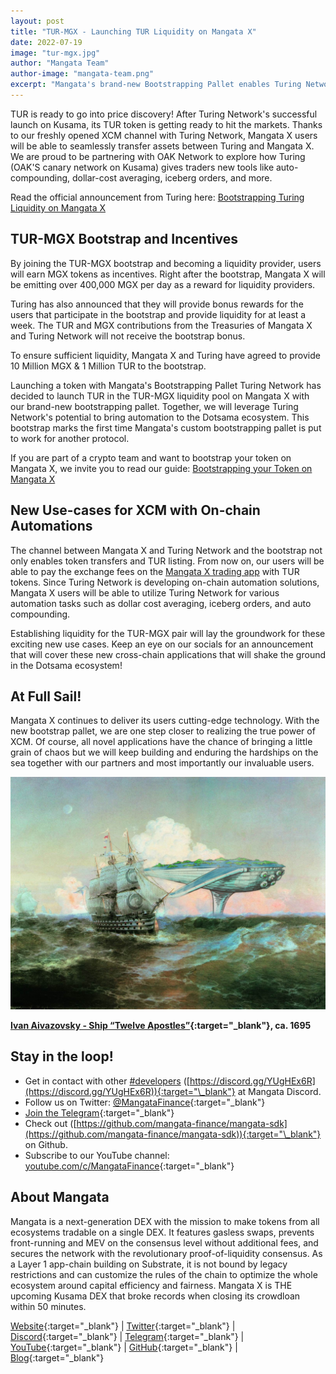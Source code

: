 ```yaml
---
layout: post
title: "TUR-MGX - Launching TUR Liquidity on Mangata X"
date: 2022-07-19
image: "tur-mgx.jpg"
author: "Mangata Team"
author-image: "mangata-team.png"
excerpt: "Mangata's brand-new Bootstrapping Pallet enables Turing Network to bring their token to DeFi. TUR is ready to go into price discovery! After Turing Network's successful launch on Kusama, its TUR token is getting ready to hit the markets. Thanks to our freshly opened XCM channel with Turing Network, Mangata X users will be able to seamlessly transfer assets between Turing and Mangata X. We are proud to be partnering with OAK Network to explore how Turing (OAK'S canary network on Kusama) gives traders new tools like auto-compounding, dollar-cost averaging, iceberg orders, and more."
---
```


TUR is ready to go into price discovery! After Turing Network's successful launch on Kusama, its TUR token is getting ready to hit the markets. Thanks to our freshly opened XCM channel with Turing Network, Mangata X users will be able to seamlessly transfer assets between Turing and Mangata X. We are proud to be partnering with OAK Network to explore how Turing (OAK'S canary network on Kusama) gives traders new tools like auto-compounding, dollar-cost averaging, iceberg orders, and more.

Read the official announcement from Turing here: [Bootstrapping Turing Liquidity on Mangata X](https://medium.com/oak-blockchain/bootstrapping-turing-liquidity-on-mangata-x-ab1c511324a9)


## TUR-MGX Bootstrap and Incentives
By joining the TUR-MGX bootstrap and becoming a liquidity provider, users will earn MGX tokens as incentives. Right after the bootstrap, Mangata X will be emitting over 400,000 MGX per day as a reward for liquidity providers.

Turing has also announced that they will provide bonus rewards for the users that participate in the bootstrap and provide liquidity for at least a week. The TUR and MGX contributions from the Treasuries of Mangata X and Turing Network will not receive the bootstrap bonus.

To ensure sufficient liquidity, Mangata X and Turing have agreed to provide 10 Million MGX & 1 Million TUR to the bootstrap.

Launching a token with Mangata's Bootstrapping Pallet
Turing Network has decided to launch TUR in the TUR-MGX liquidity pool on Mangata X with our brand-new bootstrapping pallet. Together, we will leverage Turing Network's potential to bring automation to the Dotsama ecosystem. This bootstrap marks the first time Mangata's custom bootstrapping pallet is put to work for another protocol.

If you are part of a crypto team and want to bootstrap your token on Mangata X, we invite you to read our guide: [Bootstrapping your Token on Mangata X](https://mangata-finance.notion.site/Bootstrapping-your-token-b4bfa8629f1d4acf8ab27f540bea6a1d)

## New Use-cases for XCM with On-chain Automations
The channel between Mangata X and Turing Network and the bootstrap not only enables token transfers and TUR listing. From now on, our users will be able to pay the exchange fees on the [Mangata X trading app](https://app.mangata.finance/) with TUR tokens. Since Turing Network is developing on-chain automation solutions, Mangata X users will be able to utilize Turing Network for various automation tasks such as dollar cost averaging, iceberg orders, and auto compounding.

Establishing liquidity for the TUR-MGX pair will lay the groundwork for these exciting new use cases. Keep an eye on our socials for an announcement that will cover these new cross-chain applications that will shake the ground in the Dotsama ecosystem!

## At Full Sail!
Mangata X continues to deliver its users cutting-edge technology. With the new bootstrap pallet, we are one step closer to realizing the true power of XCM. Of course, all novel applications have the chance of bringing a little grain of chaos but we will keep building and enduring the hardships on the sea together with our partners and most importantly our invaluable users.

![](/assets/posts/tur-mgx-art.png)

**[Ivan Aivazovsky - Ship “Twelve Apostles”](https://commons.wikimedia.org/wiki/File:Aivasovsky_I_C_Ship_%22Twelve_Apostles%22.jpg){:target="\_blank"}, ca. 1695**

## Stay in the loop!

- Get in contact with other [#developers](https://discord.gg/YUgHEx6R) ([https://discord.gg/YUgHEx6R](https://discord.gg/YUgHEx6R)){:target="\_blank"} at Mangata Discord.
- Follow us on Twitter: [@MangataFinance](https://twitter.com/MangataFinance){:target="\_blank"}
- [Join the Telegram](https://t.me/mgtfi){:target="\_blank"}
- Check out ([https://github.com/mangata-finance/mangata-sdk](https://github.com/mangata-finance/mangata-sdk)){:target="\_blank"} on Github.
- Subscribe to our YouTube channel: [youtube.com/c/MangataFinance](https://www.youtube.com/c/MangataFinance){:target="\_blank"}


## About Mangata
Mangata is a next-generation DEX with the mission to make tokens from all ecosystems tradable on a single DEX. It features gasless swaps, prevents front-running and MEV on the consensus level without additional fees, and secures the network with the revolutionary proof-of-liquidity consensus. As a Layer 1 app-chain building on Substrate, it is not bound by legacy restrictions and can customize the rules of the chain to optimize the whole ecosystem around capital efficiency and fairness. Mangata X is THE upcoming Kusama DEX that broke records when closing its crowdloan within 50 minutes.

[Website](https://mangata.finance/){:target="\_blank"} &#124; [Twitter](https://twitter.com/MangataFinance){:target="\_blank"} &#124; [Discord](https://discord.com/invite/mangata){:target="\_blank"} &#124; [Telegram](https://t.me/mgtfi){:target="\_blank"} &#124; [YouTube](https://www.youtube.com/c/mangatafinance/){:target="\_blank"} &#124; [GitHub](https://github.com/mangata-finance){:target="\_blank"} &#124; [Blog](https://blog.mangata.finance/){:target="\_blank"}

